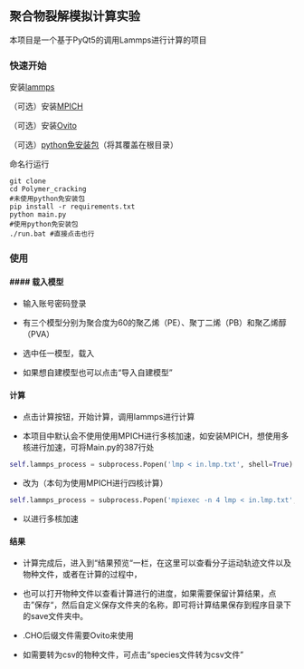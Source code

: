 ## 聚合物裂解模拟计算实验

本项目是一个基于PyQt5的调用Lammps进行计算的项目

### 快速开始

安装[lammps](https://packages.lammps.org/windows.html)

（可选）安装[MPICH](https://www.mpich.org/)

（可选）安装[Ovito](https://www.ovito.org/windows-downloads)

（可选）[python免安装包](https://www.123pan.com/s/fu7eVv-pO2PH.html)（将其覆盖在根目录）

命名行运行

```
git clone 
cd Polymer_cracking
#未使用python免安装包
pip install -r requirements.txt
python main.py
#使用python免安装包
./run.bat #直接点击也行
```

### 使用

#### #### 载入模型

- 输入账号密码登录

- 有三个模型分别为聚合度为60的聚乙烯（PE）、聚丁二烯（PB）和聚乙烯醇（PVA）

- 选中任一模型，载入

- 如果想自建模型也可以点击“导入自建模型”

#### 计算

- 点击计算按钮，开始计算，调用lammps进行计算

- 本项目中默认会不使用使用MPICH进行多核加速，如安装MPICH，想使用多核进行加速，可将Main.py的387行处

```python
self.lammps_process = subprocess.Popen('lmp < in.lmp.txt', shell=True) 
```

- 改为（本句为使用MPICH进行四核计算）

```python
self.lammps_process = subprocess.Popen('mpiexec -n 4 lmp < in.lmp.txt', shell=True) 
```

- 以进行多核加速

#### 结果

- 计算完成后，进入到“结果预览“一栏，在这里可以查看分子运动轨迹文件以及物种文件，或者在计算的过程中，

- 也可以打开物种文件以查看计算进行的进度，如果需要保留计算结果，点击”保存“，然后自定义保存文件夹的名称，即可将计算结果保存到程序目录下的save文件夹中。

- .CHO后缀文件需要Ovito来使用

- 如需要转为csv的物种文件，可点击“species文件转为csv文件”
